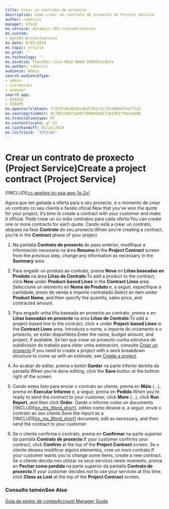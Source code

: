 ```yaml
---
title: Crear un contrato de proxecto
description: Como crear un contrato de proxecto en Project Service
author: ruhercul
manager: kfend
ms.service: dynamics-365-customerservice
ms.custom:
- dyn365-projectservice
ms.date: 8/03/2018
ms.topic: article
ms.prod: ''
ms.technology: ''
ms.assetid: ffac492c-c5ce-40d2-8068-3904914c9efe
ms.author: ruhercul
audience: Admin
search.audienceType:
- admin
- customizer
- enduser
search.app:
- D365CE
- D365PS
ms.openlocfilehash: 7c915f4830b82edbd7365c1c7434d6b8f5ef7122
ms.sourcegitcommit: 8c786230ef2a497280885b827162561776e2eb00
ms.translationtype: HT
ms.contentlocale: gl-ES
ms.lasthandoff: 03/24/2020
ms.locfileid: "3751342"
---
```

# <a name="create-a-project-contract-project-service"></a><span data-ttu-id="23ffa-103">Crear un contrato de proxecto (Project Service)</span><span class="sxs-lookup"><span data-stu-id="23ffa-103">Create a project contract (Project Service)</span></span>

[!INCLUDE[cc-applies-to-psa-app-1x-2x](../includes/cc-applies-to-psa-app-1x-2x.md)]

<span data-ttu-id="23ffa-104">Agora que ten gañada a oferta para o seu proxecto, é o momento de crear un contrato co seu cliente e facelo oficial.</span><span class="sxs-lookup"><span data-stu-id="23ffa-104">Now that you’ve won the quote for your project, it’s time to create a contract with your customer and make it official.</span></span> <span data-ttu-id="23ffa-105">Pode crear un ou máis contratos para cada oferta.</span><span class="sxs-lookup"><span data-stu-id="23ffa-105">You can create one or more contracts for each quote.</span></span> <span data-ttu-id="23ffa-106">Cando está a crear un contrato, atópase na fase **Contrato** do seu proxecto.</span><span class="sxs-lookup"><span data-stu-id="23ffa-106">When you’re creating a contract, you’re in the **Contract** phase of your project.</span></span>  
  
1. <span data-ttu-id="23ffa-107">Na pantalla **Contrato de proxecto** do paso anterior, modifique a información necesaria na área **Resumo**.</span><span class="sxs-lookup"><span data-stu-id="23ffa-107">In the **Project Contract** screen from the previous step, change any information as necessary in the **Summary** area.</span></span>  
  
2. <span data-ttu-id="23ffa-108">Para engadir un produto ao contrato, prema **Novo** en **Liñas baseadas en Produto** na área **Liñas de Contrato**.</span><span class="sxs-lookup"><span data-stu-id="23ffa-108">To add a product to the contract, click **New** under **Product-based Lines** in the **Contract Lines** area.</span></span> <span data-ttu-id="23ffa-109">Seleccione un elemento en **Nome do Produto** e, a seguir, especifique a cantidade, prezo de venda e importe contratado.</span><span class="sxs-lookup"><span data-stu-id="23ffa-109">Select an item under **Product Name**, and then specify the quantity, sales price, and contracted amount.</span></span>  
  
3. <span data-ttu-id="23ffa-110">Para engadir unha liña baseada en proxecto ao contrato, prema **+** en **Liñas baseadas en proxecto** na área **Liñas de Contrato**.</span><span class="sxs-lookup"><span data-stu-id="23ffa-110">To add a project-based line to the contract, click **+** under **Project-based Lines** in the **Contract Lines** area.</span></span> <span data-ttu-id="23ffa-111">Introduza o nome, o importe do orzamento e o proxecto, se están dispoñibles.</span><span class="sxs-lookup"><span data-stu-id="23ffa-111">Enter the name, budget amount, and project, if available.</span></span> <span data-ttu-id="23ffa-112">Se ten que crear un proxecto cunha estrutura de subdivisión do traballo para obter unha estimación, consulte [Crear un proxecto](../project-service/create-project.md).</span><span class="sxs-lookup"><span data-stu-id="23ffa-112">If you need to create a project with a work breakdown structure to come up with an estimate, see [Create a project](../project-service/create-project.md).</span></span>  
  
4. <span data-ttu-id="23ffa-113">Ao acabar de editar, prema o botón **Gardar** na parte inferior dereita da pantalla.</span><span class="sxs-lookup"><span data-stu-id="23ffa-113">When you’re done editing, click the **Save** button at the bottom right of the screen.</span></span>  
  
5. <span data-ttu-id="23ffa-114">Cando estea listo para enviar o contrato ao cliente, prema en **Máis** (...), prema en **Executar Informe** e, a seguir, prema en **Pedido**.</span><span class="sxs-lookup"><span data-stu-id="23ffa-114">When you’re ready to send the contract to your customer, click **More** (…), click **Run Report**, and then click **Order**.</span></span> <span data-ttu-id="23ffa-115">Garde o informe como un documento [!INCLUDE[pn_ms_Word_short](../includes/pn-ms-word-short.md)], edíteo como desexe e, a seguir, envíe o contrato ao seu cliente.</span><span class="sxs-lookup"><span data-stu-id="23ffa-115">Save the report as a [!INCLUDE[pn_ms_Word_short](../includes/pn-ms-word-short.md)] document, edit as necessary, and then send the contract to your customer.</span></span>  
  
6. <span data-ttu-id="23ffa-116">Se o cliente confirma o contrato, prema en **Confirmar** na parte superior da pantalla **Contrato de proxecto**.</span><span class="sxs-lookup"><span data-stu-id="23ffa-116">If your customer confirms your contract, click **Confirm** at the top of the **Project Contract** screen.</span></span> <span data-ttu-id="23ffa-117">Se o cliente desexa modificar algúns elementos, cree un novo contrato.</span><span class="sxs-lookup"><span data-stu-id="23ffa-117">If your customer wants you to change some items, create a new contract.</span></span> <span data-ttu-id="23ffa-118">Se o cliente decida non utilizar os seus servizos neste momento, prema en **Pechar como perdida** na parte superior da pantalla **Contrato de proxecto**.</span><span class="sxs-lookup"><span data-stu-id="23ffa-118">If your customer decides not to use your services at this time, click **Close as Lost** at the top of the **Project Contract** screen.</span></span>  
  
### <a name="see-also"></a><span data-ttu-id="23ffa-119">Consulte tamén</span><span class="sxs-lookup"><span data-stu-id="23ffa-119">See Also</span></span>  
 [<span data-ttu-id="23ffa-120">Guía de xestor de contas</span><span class="sxs-lookup"><span data-stu-id="23ffa-120">Account Manager Guide</span></span>](../project-service/account-manager-guide.md)
